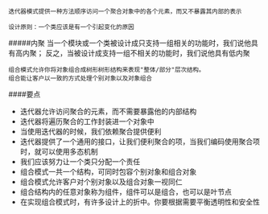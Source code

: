 ```
迭代器模式提供一种方法顺序访问一个聚合对象中的各个元素，而又不暴露其内部的表示
```

```
设计原则：一个类应该是有一个引起变化的原因
```

#####内聚
当一个模块或一个类被设计成只支持一组相关的功能时，我们说他具有高内聚；
反之，当被设计成支持一组不相关的功能时，我们说他具有低内聚

```
组合模式允许你将对象组合成树形树形结构来表现"整体/部分"层次结构。
组合能让客户以一致的方式处理个别对象以及对象组合
```


####要点
- 迭代器允许访问聚合的元素，而不需要暴露他的内部结构
- 迭代器将遍历聚合的工作封装进一个对象中
- 当使用迭代器的时候，我们依赖聚合提供便利
- 迭代器提供了一个通用的接口，让我们便利聚合的项，当我们编码使用聚合项时，就可以使用多态机制
- 我们应该努力让一个类只分配一个责任
- 组合模式一共一个结构，可同时包容个别对象和组合对象
- 组合模式允许客户对个别对象以及组合对象一视同仁
- 组合结构内的任意对象称为组件，组件可以是组合，也可以是叶节点
- 在实现组合模式时，有许多设计上的折中。你要根据需要平衡透明性和安全性